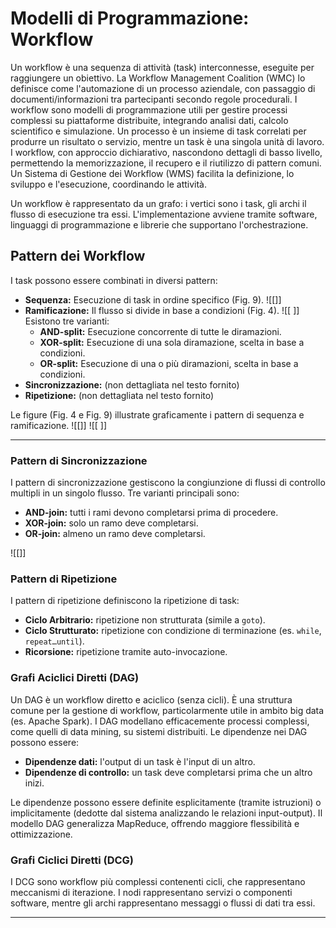 
# Modelli di Programmazione: Workflow

Un workflow è una sequenza di attività (task) interconnesse, eseguite per raggiungere un obiettivo.  La Workflow Management Coalition (WMC) lo definisce come l'automazione di un processo aziendale, con passaggio di documenti/informazioni tra partecipanti secondo regole procedurali.  I workflow sono modelli di programmazione utili per gestire processi complessi su piattaforme distribuite, integrando analisi dati, calcolo scientifico e simulazione.  Un processo è un insieme di task correlati per produrre un risultato o servizio, mentre un task è una singola unità di lavoro.  I workflow, con approccio dichiarativo, nascondono dettagli di basso livello, permettendo la memorizzazione, il recupero e il riutilizzo di pattern comuni.  Un Sistema di Gestione dei Workflow (WMS) facilita la definizione, lo sviluppo e l'esecuzione, coordinando le attività.

Un workflow è rappresentato da un grafo: i vertici sono i task, gli archi il flusso di esecuzione tra essi.  L'implementazione avviene tramite software, linguaggi di programmazione e librerie che supportano l'orchestrazione.

## Pattern dei Workflow

I task possono essere combinati in diversi pattern:

* **Sequenza:** Esecuzione di task in ordine specifico (Fig. 9).  ![[]]
* **Ramificazione:**  Il flusso si divide in base a condizioni (Fig. 4). ![[ ]]  Esistono tre varianti:
    * **AND-split:** Esecuzione concorrente di tutte le diramazioni.
    * **XOR-split:** Esecuzione di una sola diramazione, scelta in base a condizioni.
    * **OR-split:** Esecuzione di una o più diramazioni, scelta in base a condizioni.
* **Sincronizzazione:** (non dettagliata nel testo fornito)
* **Ripetizione:** (non dettagliata nel testo fornito)


Le figure (Fig. 4 e Fig. 9) illustrate graficamente i pattern di sequenza e ramificazione.  ![[]] ![[ ]]

---

### Pattern di Sincronizzazione

I pattern di sincronizzazione gestiscono la congiunzione di flussi di controllo multipli in un singolo flusso.  Tre varianti principali sono:

* **AND-join:** tutti i rami devono completarsi prima di procedere.
* **XOR-join:** solo un ramo deve completarsi.
* **OR-join:** almeno un ramo deve completarsi.

![[]]


### Pattern di Ripetizione

I pattern di ripetizione definiscono la ripetizione di task:

* **Ciclo Arbitrario:** ripetizione non strutturata (simile a `goto`).
* **Ciclo Strutturato:** ripetizione con condizione di terminazione (es. `while`, `repeat…until`).
* **Ricorsione:** ripetizione tramite auto-invocazione.


### Grafi Aciclici Diretti (DAG)

Un DAG è un workflow diretto e aciclico (senza cicli).  È una struttura comune per la gestione di workflow, particolarmente utile in ambito big data (es. Apache Spark).  I DAG modellano efficacemente processi complessi, come quelli di data mining, su sistemi distribuiti.  Le dipendenze nei DAG possono essere:

* **Dipendenze dati:** l'output di un task è l'input di un altro.
* **Dipendenze di controllo:** un task deve completarsi prima che un altro inizi.

Le dipendenze possono essere definite esplicitamente (tramite istruzioni) o implicitamente (dedotte dal sistema analizzando le relazioni input-output).  Il modello DAG generalizza MapReduce, offrendo maggiore flessibilità e ottimizzazione.


### Grafi Ciclici Diretti (DCG)

I DCG sono workflow più complessi contenenti cicli, che rappresentano meccanismi di iterazione.  I nodi rappresentano servizi o componenti software, mentre gli archi rappresentano messaggi o flussi di dati tra essi.

---
